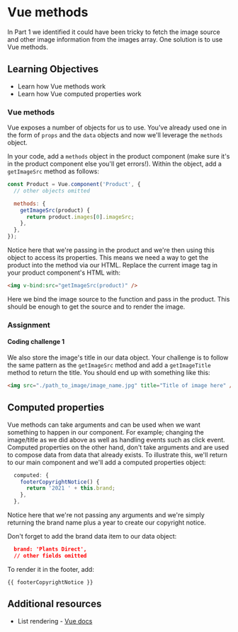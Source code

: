 # Vue methods

In Part 1 we identified it could have been tricky to fetch the image source and other image information from the images array. One solution is to use Vue methods.

## Learning Objectives

- Learn how Vue methods work
- Learn how Vue computed properties work

### Vue methods

Vue exposes a number of objects for us to use. You've already used one in the form of `props` and the `data` objects and now we'll leverage the `methods` object.

In your code, add a `methods` object in the product component (make sure it's in the product component else you'll get errors!). Within the object, add a `getImageSrc` method as follows:

```javascript
const Product = Vue.component('Product', {
  // other objects omitted

  methods: {
    getImageSrc(product) {
      return product.images[0].imageSrc;
    },
  },
});
```

Notice here that we're passing in the product and we're then using this object to access its properties. This means we need a way to get the product into the method via our HTML. Replace the current image tag in your product component's HTML with:

```html
<img v-bind:src="getImageSrc(product)" />
```

Here we bind the image source to the function and pass in the product. This should be enough to get the source and to render the image.

### Assignment

#### Coding challenge 1

We also store the image's title in our data object. Your challenge is to follow the same pattern as the `getImageSrc` method and add a `getImageTitle` method to return the title. You should end up with something like this:

```html
<img src="./path_to_image/image_name.jpg" title="Title of image here" />
```

## Computed properties

Vue methods can take arguments and can be used when we want something to happen in our component. For example; changing the image/title as we did above as well as handling events such as click event. Computed properties on the other hand, don't take arguments and are used to compose data from data that already exists. To illustrate this, we'll return to our main component and we'll add a computed properties object:

```javascript
  computed: {
    footerCopyrightNotice() {
      return '2021 ' + this.brand;
    },
  },
```

Notice here that we're not passing any arguments and we're simply returning the brand name plus a year to create our copyright notice.

Don't forget to add the brand data item to our data object:

```json
  brand: 'Plants Direct',
  // other fields omitted
```

To render it in the footer, add:

```vue
{{ footerCopyrightNotice }}
```

## Additional resources

- List rendering - [Vue docs](https://vuejs.org/v2/guide/list.html)
